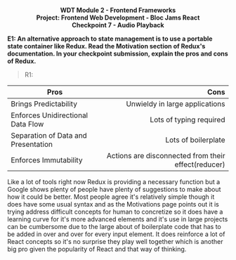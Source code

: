 <p style="text-align: center; font-weight:bold">WDT Module 2 - Frontend Frameworks<br>Project: Frontend Web Development - Bloc Jams React<br>Checkpoint 7 - Audio Playback</p>

**E1: An alternative approach to state management is to use a portable state container like Redux. Read the Motivation section of Redux's documentation. In your checkpoint submission, explain the pros and cons of Redux.**

> R1:

| Pros        | Cons         |
| ------------- |-------------:|
| Brings Predictability      | Unwieldy in large applications |
| Enforces Unidirectional Data Flow      | Lots of typing required      |
| Separation of Data and Presentation | Lots of boilerplate      |
| Enforces Immutability | Actions are disconnected from their effect(reducer)  |

Like a lot of tools right now Redux is providing a necessary function but a Google shows plenty of people have plenty of suggestions to make about how it could be better. Most people agree it's relatively simple though it does have some usual syntax and as the Motivations page points out it is trying address difficult concepts for human to concretize so it does have a learning curve for it's more advanced elements and it's use in large projects can be cumbersome due to the large about of boilerplate code that has to be added in over and over for every input element. It does reinforce a lot of React concepts so it's no surprise they play well together which is another big pro given the popularity of React and that way of thinking.
